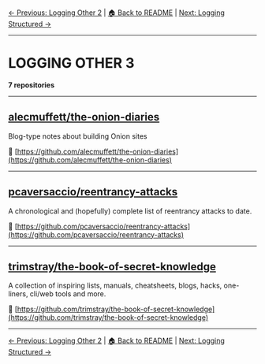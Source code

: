 [← Previous: Logging Other 2](logging-other-2.txt) | [🏠 Back to README](../README.md) | [Next: Logging Structured →](logging-structured.txt)

---

# LOGGING OTHER 3

**7 repositories**

---

## [alecmuffett/the-onion-diaries](https://github.com/alecmuffett/the-onion-diaries)

Blog-type notes about building Onion sites

🔗 [https://github.com/alecmuffett/the-onion-diaries](https://github.com/alecmuffett/the-onion-diaries)

---

## [pcaversaccio/reentrancy-attacks](https://github.com/pcaversaccio/reentrancy-attacks)

A chronological and (hopefully) complete list of reentrancy attacks to date.

🔗 [https://github.com/pcaversaccio/reentrancy-attacks](https://github.com/pcaversaccio/reentrancy-attacks)

---

## [trimstray/the-book-of-secret-knowledge](https://github.com/trimstray/the-book-of-secret-knowledge)

A collection of inspiring lists, manuals, cheatsheets, blogs, hacks, one-liners, cli/web tools and more.

🔗 [https://github.com/trimstray/the-book-of-secret-knowledge](https://github.com/trimstray/the-book-of-secret-knowledge)

---


[← Previous: Logging Other 2](logging-other-2.txt) | [🏠 Back to README](../README.md) | [Next: Logging Structured →](logging-structured.txt)
